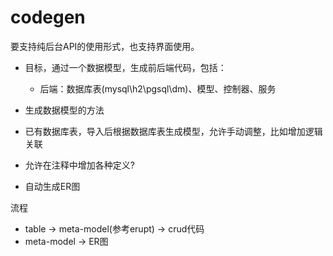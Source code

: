 # codegen

要支持纯后台API的使用形式，也支持界面使用。

* 目标，通过一个数据模型，生成前后端代码，包括：
    * 后端：数据库表(mysql\h2\pgsql\dm)、模型、控制器、服务

* 生成数据模型的方法
* 已有数据库表，导入后根据数据库表生成模型，允许手动调整，比如增加逻辑关联
* 允许在注释中增加各种定义?
* 自动生成ER图

流程

* table -> meta-model(参考erupt) -> crud代码
* meta-model -> ER图